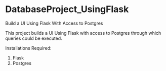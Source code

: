 DatabaseProject_UsingFlask
==========================

Build a UI Using Flask With Access to Postgres

This project builds a UI Using Flask with access to Postgres through which queries could be executed.

Installations Required:

1. Flask
2. Postgres
